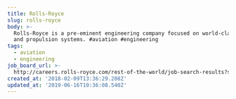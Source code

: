 ```yaml
---
title: Rolls-Royce
slug: rolls-royce
body: >-
  Rolls-Royce is a pre-eminent engineering company focused on world-class power
  and propulsion systems. #aviation #engineering
tags:
  - aviation
  - engineering
job_board_url: >-
  http://careers.rolls-royce.com/rest-of-the-world/job-search-results?shouldredirect=0&country=germany#/
created_at: '2018-02-09T13:36:29.208Z'
updated_at: '2019-06-16T10:36:08.540Z'
---
```


